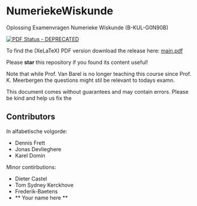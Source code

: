 NumeriekeWiskunde
=================

Oplossing Examenvragen Numerieke Wiskunde (B-KUL-G0N90B)

[![PDF Status - DEPRECATED](https://www.sharelatex.com/github/repos/KULeuven-CS/NumeriekeWiskunde/builds/latest/badge.svg)](https://www.sharelatex.com/github/repos/KULeuven-CS/NumeriekeWiskunde/builds/latest/output.pdf)

To find the (XeLaTeX) PDF version download the release here: [main.pdf](https://github.com/KULeuven-CS/Numerieke-Wiskunde/releases/tag/XeLaTeX)

Please **star** this repository if you found its content useful!

Note that while Prof. Van Barel is no longer teaching this course since Prof. K. Meerbergen the questions might stil be relevant to todays examn.

This document comes without guarantees and may contain errors. Please be kind and help us fix the

## Contributors

In alfabetische volgorde:

  - Dennis Frett
  - Jonas Devlieghere
  - Karel Domin
  
Minor contirbutions:
  - Dieter Castel
  - Tom Sydney Kerckhove
  - Frederik-Baetens
  - ** Your name here **
  

